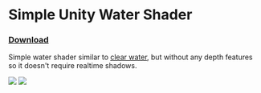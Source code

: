 # Simple Unity Water Shader

### [Download](https://github.com/z3y/water-shader/releases/download/v1/Simple.Water.Shader.unitypackage)

Simple water shader similar to [clear water](https://gitlab.com/s-ilent/clear-water), but without any depth features so it doesn't require realtime shadows.


![](https://i.imgur.com/FIxxeoE.png)
![](https://i.imgur.com/cm7BVg9.png)
